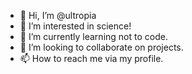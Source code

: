 - 👋 Hi, I’m @ultropia
- 👀 I’m interested in science!
- 🌱 I’m currently learning not to code.
- 💞️ I’m looking to collaborate on projects.
- 📫 How to reach me via my profile.

<!---
ultropia/ultropia is a ✨ special ✨ repository because its `README.md` (this file) appears on your GitHub profile.
You can click the Preview link to take a look at your changes.
--->
